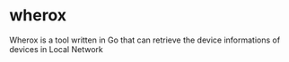 # wherox
Wherox is a tool written in Go that can retrieve the device informations of devices in Local Network
